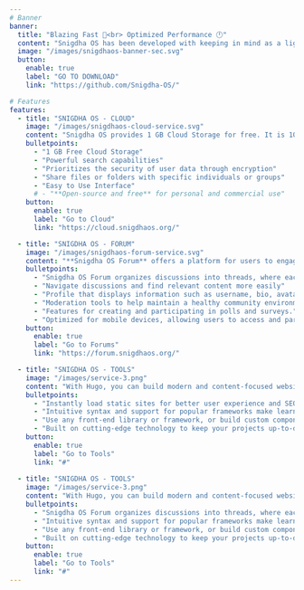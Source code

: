 ```yaml
---
# Banner
banner:
  title: "Blazing Fast 🚀<br> Optimized Performance 🕛"
  content: "Snigdha OS has been developed with keeping in mind as a light-weight, easy-to-use, flexible customization, freedom of chocices during installation etc. We are developing separte distribution for Penetration Testing.<br> Till now, You can use Arctic*"
  image: "/images/snigdhaos-banner-sec.svg"
  button:
    enable: true
    label: "GO TO DOWNLOAD"
    link: "https://github.com/Snigdha-OS/"

# Features
features:
  - title: "SNIGDHA OS - CLOUD"
    image: "/images/snigdhaos-cloud-service.svg"
    content: "Snigdha OS provides 1 GB Cloud Storage for free. It is 100% safe & secure. We value your privacy on the internet."
    bulletpoints:
      - "1 GB Free Cloud Storage"
      - "Powerful search capabilities"
      - "Prioritizes the security of user data through encryption"
      - "Share files or folders with specific individuals or groups"
      - "Easy to Use Interface"
      # - "**Open-source and free** for personal and commercial use"
    button:
      enable: true
      label: "Go to Cloud"
      link: "https://cloud.snigdhaos.org/"

  - title: "SNIGDHA OS - FORUM"
    image: "/images/snigdhaos-forum-service.svg"
    content: "**Snigdha OS Forum** offers a platform for users to engage in discussions, share information, ask questions, and connect with others who share similar interests. Get help from Admins, Mods and Members."
    bulletpoints:
      - "Snigdha OS Forum organizes discussions into threads, where each thread typically focuses on a specific topic. Members can start new threads or participate in existing ones by posting replies."
      - "Navigate discussions and find relevant content more easily"
      - "Profile that displays information such as username, bio, avatar, join date, and post count"
      - "Moderation tools to help maintain a healthy community environment"
      - "Features for creating and participating in polls and surveys."
      - "Optimized for mobile devices, allowing users to access and participate in discussions on smartphones and tablets"
    button:
      enable: true
      label: "Go to Forums"
      link: "https://forum.snigdhaos.org/"

  - title: "SNIGDHA OS - TOOLS"
    image: "/images/service-3.png"
    content: "With Hugo, you can build modern and content-focused websites without sacrificing performance or ease of use."
    bulletpoints:
      - "Instantly load static sites for better user experience and SEO."
      - "Intuitive syntax and support for popular frameworks make learning and using Hugo a breeze."
      - "Use any front-end library or framework, or build custom components, for any project size."
      - "Built on cutting-edge technology to keep your projects up-to-date with the latest web standards."
    button:
      enable: true
      label: "Go to Tools"
      link: "#"
  
  - title: "SNIGDHA OS - TOOLS"
    image: "/images/service-3.png"
    content: "With Hugo, you can build modern and content-focused websites without sacrificing performance or ease of use."
    bulletpoints:
      - "Snigdha OS Forum organizes discussions into threads, where each thread typically focuses on a specific topic. Members can start new threads or participate in existing ones by posting replies."
      - "Intuitive syntax and support for popular frameworks make learning and using Hugo a breeze."
      - "Use any front-end library or framework, or build custom components, for any project size."
      - "Built on cutting-edge technology to keep your projects up-to-date with the latest web standards."
    button:
      enable: true
      label: "Go to Tools"
      link: "#"
---
```


